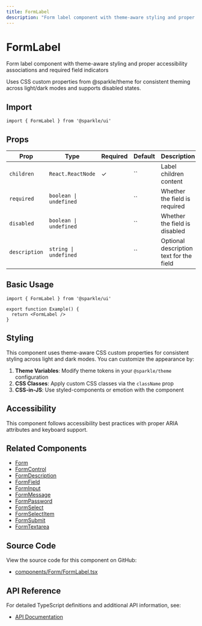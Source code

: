 ```yaml
---
title: FormLabel
description: "Form label component with theme-aware styling and proper accessibility associations and required field indicators Uses CSS custom properties from @sparkle/theme for consistent theming across light/dark modes and supports disabled states."
---
```


# FormLabel

Form label component with theme-aware styling and proper accessibility associations and required field indicators

Uses CSS custom properties from @sparkle/theme for consistent theming across light/dark modes and supports disabled states.

## Import

```tsx
import { FormLabel } from '@sparkle/ui'
```

## Props

| Prop          | Type                   | Required | Default | Description                             |
| ------------- | ---------------------- | -------- | ------- | --------------------------------------- |
| `children`    | `React.ReactNode`      | ✓        | ``      | Label children content                  |
| `required`    | `boolean \| undefined` |          | ``      | Whether the field is required           |
| `disabled`    | `boolean \| undefined` |          | ``      | Whether the field is disabled           |
| `description` | `string \| undefined`  |          | ``      | Optional description text for the field |

## Basic Usage

```tsx
import { FormLabel } from '@sparkle/ui'

export function Example() {
  return <FormLabel />
}
```

## Styling

This component uses theme-aware CSS custom properties for consistent styling across light and dark modes. You can customize the appearance by:

1. **Theme Variables**: Modify theme tokens in your `@sparkle/theme` configuration
2. **CSS Classes**: Apply custom CSS classes via the `className` prop
3. **CSS-in-JS**: Use styled-components or emotion with the component

## Accessibility

This component follows accessibility best practices with proper ARIA attributes and keyboard support.

## Related Components

- [Form](./form)
- [FormControl](./form-control)
- [FormDescription](./form-description)
- [FormField](./form-field)
- [FormInput](./form-input)
- [FormMessage](./form-message)
- [FormPassword](./form-password)
- [FormSelect](./form-select)
- [FormSelectItem](./form-select-item)
- [FormSubmit](./form-submit)
- [FormTextarea](./form-textarea)

## Source Code

View the source code for this component on GitHub:

- [components/Form/FormLabel.tsx](https://github.com/marcusrbrown/sparkle/blob/main/packages/ui/src/components/Form/FormLabel.tsx)

## API Reference

For detailed TypeScript definitions and additional API information, see:

- [API Documentation](/api/ui/src#formlabel)
